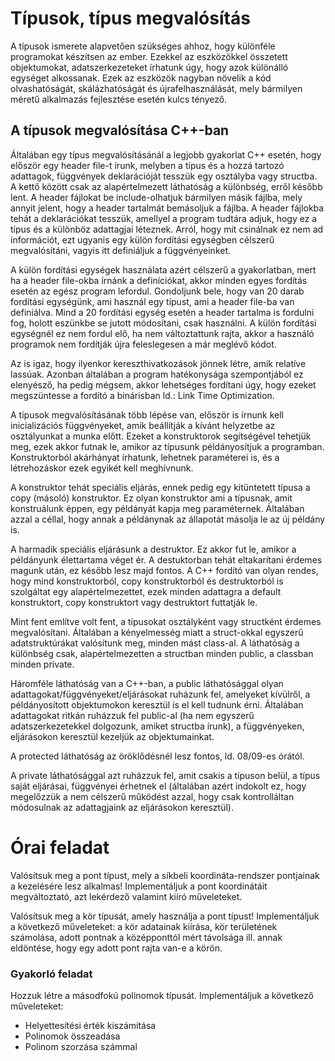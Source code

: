# Típusok, típus megvalósítás

A típusok ismerete alapvetően szükséges ahhoz, hogy különféle programokat készítsen az ember. Ezekkel az eszközökkel összetett objektumokat, adatszerkezeteket írhatunk úgy, hogy azok különálló egységet alkossanak. Ezek az eszközök nagyban növelik a kód olvashatóságát, skálázhatóságát és újrafelhasználását, mely bármilyen méretű alkalmazás fejlesztése esetén kulcs tényező.

## A típusok megvalósítása C++-ban

Általában egy típus megvalósításánál a legjobb gyakorlat C++ esetén, hogy először egy header file-t írunk, melyben a típus és a hozzá tartozó adattagok, függvények deklarációját tesszük egy osztályba vagy structba. A kettő között csak az alapértelmezett láthatóság a különbség, erről később lent. A header fájlokat be include-olhatjuk bármilyen másik fájlba, mely annyit jelent, hogy a header tartalmát bemásoljuk a fájlba. A header fájlokba tehát a deklarációkat tesszük, amellyel a program tudtára adjuk, hogy ez a típus és a különböz adattagjai léteznek. Arról, hogy mit csinálnak ez nem ad információt, ezt ugyanis egy külön fordítási egységben célszerű megvalósítáni, vagyis itt definiáljuk a függvényeinket.

A külön fordítási egységek használata azért célszerű a gyakorlatban, mert ha a header file-okba írnánk a definíciókat, akkor minden egyes fordítás esetén az egész program lefordul. Gondoljunk bele, hogy van 20 darab fordítási egységünk, ami használ egy típust, ami a header file-ba van definiálva. Mind a 20 fordítási egység esetén a header tartalma is fordulni fog, holott eszünkbe se jutott módosítani, csak használni. A külön fordítási egységnél ez nem fordul elő, ha nem változtattunk rajta, akkor a használó programok nem fordítják újra feleslegesen a már meglévő kódot. 

Az is igaz, hogy ilyenkor kereszthivatkozások jönnek létre, amik relatíve lassúak. Azonban általában a program hatékonysága szempontjából ez elenyésző, ha pedig mégsem, akkor lehetséges fordítani úgy, hogy ezeket megszüntesse a fordító a binárisban ld.: Link Time Optimization.

A típusok megvalósításának több lépése van, először is írnunk kell inicializációs függvényeket, amik beállítják a kívánt helyzetbe az osztályunkat a munka előtt. Ezeket a konstruktorok segítségével tehetjük meg, ezek akkor futnak le, amikor az típusunk példányosítjuk a programban. Konstruktorból akárhányat írhatunk, lehetnek paraméterei is, és a létrehozáskor ezek egyikét kell meghívnunk.

A konstruktor tehát speciális eljárás, ennek pedig egy kitüntetett típusa a copy (másoló) konstruktor. Ez olyan konstruktor ami a típusnak, amit konstruálunk éppen, egy példányát kapja meg paraméternek. Általában azzal a céllal, hogy annak a példánynak az állapotát másolja le az új példány is.

A harmadik speciális eljárásunk a destruktor. Ez akkor fut le, amikor a példányunk élettartama véget ér. A destuktorban tehát eltakarítani érdemes magunk után, ez később lesz majd fontos. A C++ fordító van olyan rendes, hogy mind konstruktorból, copy konstruktorból és destruktorból is szolgáltat egy alapértelmezettet, ezek minden adattagra a default konstruktort, copy konstruktort vagy destruktort futtatják le.

Mint fent említve volt fent, a típusokat osztályként vagy structként érdemes megvalósítani. Általában a kényelmesség miatt a struct-okkal egyszerű adatstruktúrákat valósítunk meg, minden mást class-al. A láthatóság a különbség csak, alapértelmezetten a structban minden public, a classban minden private.

Háromféle láthatóság van a C++-ban, a public láthatósággal olyan adattagokat/függvényeket/eljárásokat ruházunk fel, amelyeket kívülről, a példányosított objektumokon keresztül is el kell tudnunk érni. Általában adattagokat ritkán ruházzuk fel public-al (ha nem egyszerű adatszerkezetekkel dolgozunk, amiket structba írunk), a függvényeken, eljárásokon keresztül kezeljük az objektumainkat.

A protected láthatóság az öröklődésnél lesz fontos, ld. 08/09-es órától.

A private láthatósággal azt ruházzuk fel, amit csakis a típuson belül, a típus saját eljárásai, függvényei érhetnek el (általában azért indokolt ez, hogy megelőzzük a nem célszerű működést azzal, hogy csak kontrolláltan módosulnak az adattagjaink az eljárásokon keresztül).

# Órai feladat

Valósítsuk meg a pont típust, mely a síkbeli koordináta-rendszer pontjainak a kezelésére lesz
alkalmas! Implementáljuk a pont koordinátáit megváltoztató, azt lekérdező valamint kiíró
műveleteket.

Valósítsuk meg a kör típusát, amely használja a pont típust! Implementáljuk a következő
műveleteket: a kör adatainak kiírása, kör területének számolása, adott pontnak a középponttól mért távolsága
ill. annak eldöntése, hogy egy adott pont rajta van-e a körön.

### Gyakorló feladat

Hozzuk létre a másodfokú polinomok típusát. Implementáljuk a következő műveleteket:
- Helyettesítési érték kiszámítása
- Polinomok összeadása
- Polinom szorzása számmal